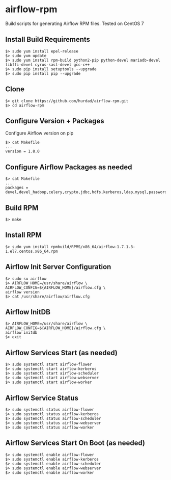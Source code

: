 # airflow-rpm

Build scripts for generating Airflow RPM files.
Tested on CentOS 7

## Install Build Requirements
```
$> sudo yum install epel-release
$> sudo yum update
$> sudo yum install rpm-build python2-pip python-devel mariadb-devel libffi-devel cyrus-sasl-devel gcc-c++
$> sudo pip install setuptools --upgrade
$> sudo pip install pip --upgrade
```

## Clone 
```
$> git clone https://github.com/hurdad/airflow-rpm.git
$> cd airflow-rpm
```

## Configure Version + Packages
Configure Airflow version on pip
```
$> cat Makefile
...
version = 1.8.0
```

## Configure Airflow Packages as needed
```
$> cat Makefile
...
packages = devel,devel_hadoop,celery,crypto,jdbc,hdfs,kerberos,ldap,mysql,password,postgres,rabbitmq
```

## Build RPM
```
$> make
```

## Install RPM
```
$> sudo yum install rpmbuild/RPMS/x86_64/airflow-1.7.1.3-1.el7.centos.x86_64.rpm
```

## Airflow Init Server Configuration
```
$> sudo su airflow
$> AIRFLOW_HOME=/usr/share/airflow \
AIRFLOW_CONFIG=${AIRFLOW_HOME}/airflow.cfg \
airflow version
$> cat /usr/share/airflow/airflow.cfg
```

## Airflow InitDB
```
$> AIRFLOW_HOME=/usr/share/airflow \
AIRFLOW_CONFIG=${AIRFLOW_HOME}/airflow.cfg \
airflow initdb
$> exit
```

## Airflow Services Start (as needed)
```
$> sudo systemctl start airflow-flower
$> sudo systemctl start airflow-kerberos
$> sudo systemctl start airflow-scheduler
$> sudo systemctl start airflow-webserver
$> sudo systemctl start airflow-worker
```

## Airflow Service Status
```
$> sudo systemctl status airflow-flower
$> sudo systemctl status airflow-kerberos
$> sudo systemctl status airflow-scheduler
$> sudo systemctl status airflow-webserver
$> sudo systemctl status airflow-worker
```

## Airflow Services Start On Boot (as needed)
```
$> sudo systemctl enable airflow-flower
$> sudo systemctl enable airflow-kerberos
$> sudo systemctl enable airflow-scheduler
$> sudo systemctl enable airflow-webserver
$> sudo systemctl enable airflow-worker
```


